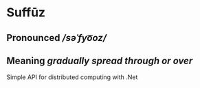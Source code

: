 # Suffūz
## Pronounced */səˈfyo͞oz/*
## Meaning *gradually spread through or over*
Simple API for distributed computing with .Net
